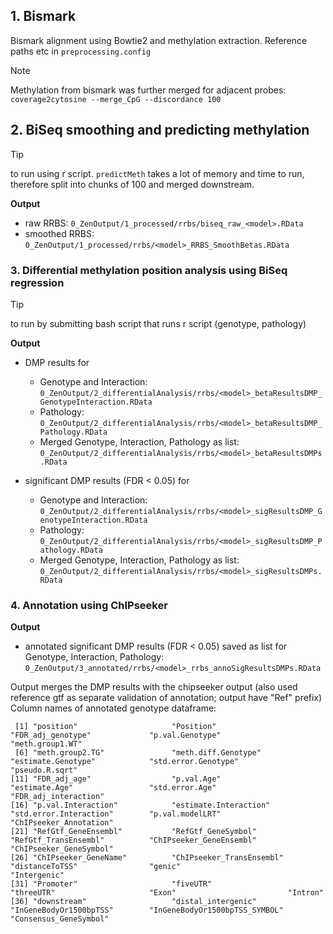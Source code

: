 ## 1. Bismark  
Bismark alignment using Bowtie2 and methylation extraction. Reference paths etc in ```preprocessing.config```
> [!NOTE]
> Methylation from bismark was further merged for adjacent probes: ```coverage2cytosine --merge_CpG --discordance 100```

## 2. BiSeq smoothing and predicting methylation 
> [!TIP]
> to run using r script. ```predictMeth``` takes a lot of memory and time to run, therefore split into chunks of 100 and merged downstream. 

**Output**  
- raw RRBS: ```0_ZenOutput/1_processed/rrbs/biseq_raw_<model>.RData```  
- smoothed RRBS: ```0_ZenOutput/1_processed/rrbs/<model>_RRBS_SmoothBetas.RData```

### 3. Differential methylation position analysis using BiSeq regression 
> [!TIP]
> to run by submitting bash script that runs r script (genotype, pathology)

**Output**  
- DMP results for
  + Genotype and Interaction: ```0_ZenOutput/2_differentialAnalysis/rrbs/<model>_betaResultsDMP_GenotypeInteraction.RData```
  + Pathology: ```0_ZenOutput/2_differentialAnalysis/rrbs/<model>_betaResultsDMP_Pathology.RData```
  + Merged Genotype, Interaction, Pathology as list: ```0_ZenOutput/2_differentialAnalysis/rrbs/<model>_betaResultsDMPs.RData```

- significant DMP results (FDR < 0.05) for
  + Genotype and Interaction: ```0_ZenOutput/2_differentialAnalysis/rrbs/<model>_sigResultsDMP_GenotypeInteraction.RData```  
  + Pathology: ```0_ZenOutput/2_differentialAnalysis/rrbs/<model>_sigResultsDMP_Pathology.RData```
  + Merged Genotype, Interaction, Pathology as list: ```0_ZenOutput/2_differentialAnalysis/rrbs/<model>_sigResultsDMPs.RData```

 ### 4. Annotation using ChIPseeker
 **Output**  
 - annotated significant DMP results (FDR < 0.05) saved as list for Genotype, Interaction, Pathology:
   ```0_ZenOutput/3_annotated/rrbs/<model>_rrbs_annoSigResultsDMPs.RData```
   
Output merges the DMP results with the chipseeker output (also used reference gtf as separate validation of annotation; output have "Ref" prefix)
Column names of annotated genotype dataframe:
```
 [1] "position"                     "Position"                     "FDR_adj_genotype"             "p.val.Genotype"               "meth.group1.WT"              
 [6] "meth.group2.TG"               "meth.diff.Genotype"           "estimate.Genotype"            "std.error.Genotype"           "pseudo.R.sqrt"               
[11] "FDR_adj_age"                  "p.val.Age"                    "estimate.Age"                 "std.error.Age"                "FDR_adj_interaction"         
[16] "p.val.Interaction"            "estimate.Interaction"         "std.error.Interaction"        "p.val.modelLRT"               "ChIPseeker_Annotation"       
[21] "RefGtf_GeneEnsembl"           "RefGtf_GeneSymbol"            "RefGtf_TransEnsembl"          "ChIPseeker_GeneEnsembl"       "ChIPseeker_GeneSymbol"       
[26] "ChIPseeker_GeneName"          "ChIPseeker_TransEnsembl"      "distanceToTSS"                "genic"                        "Intergenic"                  
[31] "Promoter"                     "fiveUTR"                      "threeUTR"                     "Exon"                         "Intron"                      
[36] "downstream"                   "distal_intergenic"            "InGeneBodyOr1500bpTSS"        "InGeneBodyOr1500bpTSS_SYMBOL" "Consensus_GeneSymbol"
```
